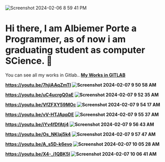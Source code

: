 ![Screenshot 2024-02-06 8 59 41 PM](https://github.com/albiemer/albiemer/assets/36027987/2ae84bcd-96b6-4807-84e6-2636e9d65791)
<h1> Hi there, I am Albiemer Porte a Programmer, as of now i am graduating student as computer SCience. 👋</h1>

You can see all my works in Gitlab.. <a href="https://gitlab.com/albiemerporte"><b>My Works in GITLAB<b></a>

<!--

Here are some ideas to get you started:

- 🔭 I’m currently working on ...
- 🌱 I’m currently learning ...
- 👯 I’m looking to collaborate on ...
- 🤔 I’m looking for help with ...
- 💬 Ask me about ...
- 📫 How to reach me: ...
- 😄 Pronouns: ...
- ⚡ Fun fact: ...
-->

https://youtu.be/7hjiAAqZmTI
![Screenshot 2024-02-07 9 50 58 AM](https://github.com/albiemer/albiemer/assets/36027987/6d722ce6-bf78-40bd-8bdb-dcd9c6ecfc8f)

https://youtu.be/uC4ucrgQ0aE
![Screenshot 2024-02-07 9 52 35 AM](https://github.com/albiemer/albiemer/assets/36027987/a574a2d5-fec2-4325-a8de-f79677918341)

https://youtu.be/VfZFXY59MOc
![Screenshot 2024-02-07 9 54 17 AM](https://github.com/albiemer/albiemer/assets/36027987/9e326111-1c6e-4652-88b4-f42da179c369)

https://youtu.be/vV-HTJAppDE
![Screenshot 2024-02-07 9 55 37 AM](https://github.com/albiemer/albiemer/assets/36027987/23bae969-8cf0-4d14-afab-dc5943e4b1ce)

https://youtu.be/iYv4fDfAtj4
![Screenshot 2024-02-07 9 56 43 AM](https://github.com/albiemer/albiemer/assets/36027987/a81e332a-2b45-4737-b1db-b83e7881f890)

https://youtu.be/Os_NKlaj5k4
![Screenshot 2024-02-07 9 57 47 AM](https://github.com/albiemer/albiemer/assets/36027987/9b39aad7-9f39-42f4-b8fb-7583d2268a7c)

https://youtu.be/A_s5D-k6evo
![Screenshot 2024-02-07 10 05 28 AM](https://github.com/albiemer/albiemer/assets/36027987/a640ca17-c3e7-4340-871a-e7e024fc5a4a)

https://youtu.be/X4-_i1QBK5I
![Screenshot 2024-02-07 10 06 41 AM](https://github.com/albiemer/albiemer/assets/36027987/3b6053ca-8d1d-4df3-ac6a-fa0ece3741a3)






